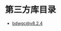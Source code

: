 <!--
 * @Author: xupingmao
 * @email: 578749341@qq.com
 * @Date: 2023-11-25 11:23:32
 * @LastEditors: xupingmao
 * @LastEditTime: 2023-11-25 11:46:22
 * @FilePath: \learn-c\deps\README.md
 * @Description: 描述
-->
# 第三方库目录

- bdwgc@v8.2.4
